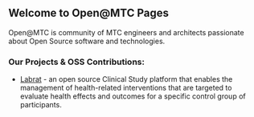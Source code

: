 ## Welcome to Open@MTC Pages
Open@MTC is community of MTC engineers and architects passionate about Open Source software and technologies.

### Our Projects & OSS Contributions:
- [Labrat](https://github.com/Microsoft/labrat) - an open source Clinical Study platform that enables the management of health-related interventions that are targeted to evaluate health effects and outcomes for a specific control group of participants.

